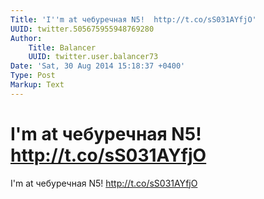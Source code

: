 ```yaml
---
Title: 'I''m at чебуречная N5!  http://t.co/sS031AYfjO'
UUID: twitter.505675955948769280
Author:
    Title: Balancer
    UUID: twitter.user.balancer73
Date: 'Sat, 30 Aug 2014 15:18:37 +0400'
Type: Post
Markup: Text
---
```


# I'm at чебуречная N5!  http://t.co/sS031AYfjO

I'm at чебуречная N5!  http://t.co/sS031AYfjO